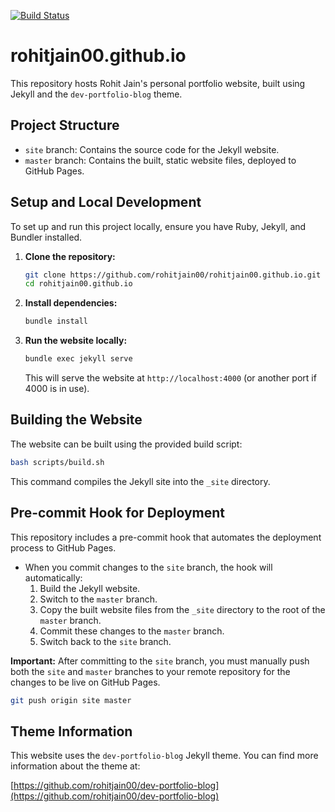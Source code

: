 [![Build Status](https://travis-ci.org/rohitjain00/rohitjain00.github.io.svg?branch=master)](https://travis-ci.org/rohitjain00/rohitjain00.github.io)

# rohitjain00.github.io

This repository hosts Rohit Jain's personal portfolio website, built using Jekyll and the `dev-portfolio-blog` theme.

## Project Structure

- `site` branch: Contains the source code for the Jekyll website.
- `master` branch: Contains the built, static website files, deployed to GitHub Pages.

## Setup and Local Development

To set up and run this project locally, ensure you have Ruby, Jekyll, and Bundler installed.

1.  **Clone the repository:**
    ```bash
    git clone https://github.com/rohitjain00/rohitjain00.github.io.git
    cd rohitjain00.github.io
    ```

2.  **Install dependencies:**
    ```bash
    bundle install
    ```

3.  **Run the website locally:**
    ```bash
    bundle exec jekyll serve
    ```
    This will serve the website at `http://localhost:4000` (or another port if 4000 is in use).

## Building the Website

The website can be built using the provided build script:

```bash
bash scripts/build.sh
```
This command compiles the Jekyll site into the `_site` directory.

## Pre-commit Hook for Deployment

This repository includes a pre-commit hook that automates the deployment process to GitHub Pages.

-   When you commit changes to the `site` branch, the hook will automatically:
    1.  Build the Jekyll website.
    2.  Switch to the `master` branch.
    3.  Copy the built website files from the `_site` directory to the root of the `master` branch.
    4.  Commit these changes to the `master` branch.
    5.  Switch back to the `site` branch.

**Important:** After committing to the `site` branch, you must manually push both the `site` and `master` branches to your remote repository for the changes to be live on GitHub Pages.

```bash
git push origin site master
```

## Theme Information

This website uses the `dev-portfolio-blog` Jekyll theme. You can find more information about the theme at:

[https://github.com/rohitjain00/dev-portfolio-blog](https://github.com/rohitjain00/dev-portfolio-blog)
